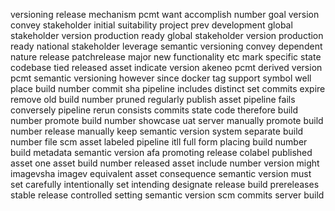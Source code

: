 versioning release mechanism pcmt want accomplish number goal version convey stakeholder initial suitability project prev development global stakeholder version production ready global stakeholder version production ready national stakeholder leverage semantic versioning convey dependent nature release patchrelease major new functionality etc mark specific state codebase tied released asset indicate version akeneo pcmt derived version pcmt semantic versioning however since docker tag support symbol well place build number commit sha pipeline includes distinct set commits expire remove old build number pruned regularly publish asset pipeline fails conversely pipeline rerun consists commits state code therefore build number promote build number showcase uat server manually promote build number release manually keep semantic version system separate build number file scm asset labeled pipeline itll full form placing build number build metadata semantic version afa promoting release colabel published asset one asset build number released asset include number version might imagevsha imagev equivalent asset consequence semantic version must set carefully intentionally set intending designate release build prereleases stable release controlled setting semantic version scm commits server build